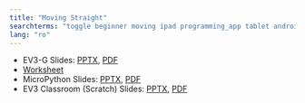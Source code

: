 ```yaml
---
title: "Moving Straight"
searchterms: "toggle beginner moving ipad programming_app tablet android app moving_straight forward backward micropython"
lang: "ro"
---
```

 <ul>
 <li class="ng-binding">EV3-G Slides:
 <a href="ProgrammingLessons/beginner/MovingStraight (rom).pptx">PPTX</a>,
 <a href="ProgrammingLessons/beginner/MovingStraight (rom).pdf">PDF</a>
 </li>
 <li><a href="ProgrammingLessons/beginner/MovingStraight.docx">Worksheet</a>
 </li>
 <li class="ng-binding">MicroPython Slides:
 <a href="ProgrammingLessons/beginner/py-MovingStraight (rom).pptx">PPTX</a>,
 <a href="ProgrammingLessons/beginner/py-MovingStraight (rom).pdf">PDF</a>
 </li>
  <li class="ng-binding">EV3 Classroom (Scratch) Slides:
 <a href="ProgrammingLessons/beginner/scratch-MovingStraight (rom).pptx">PPTX</a>,
 <a href="ProgrammingLessons/beginner/scratch-MovingStraight (rom).pdf">PDF</a>
 </li>

 </ul>
